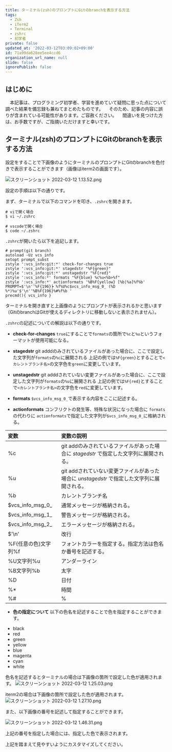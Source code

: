 ```yaml
---
title: ターミナル(zsh)のプロンプトにGitのbranchを表示する方法
tags:
  - Zsh
  - iTerm2
  - Terminal
  - zshrc
  - 初学者
private: false
updated_at: '2022-03-12T03:09:02+09:00'
id: 71a99da628ee5ee4ccd6
organization_url_name: null
slide: false
ignorePublish: false
---
```

## はじめに
　本記事は、プログラミング初学者、学習を進めていて疑問に思った点について調べた結果を備忘録も兼ねてまとめたものです。
　そのため、記事の内容に誤りが含まれている可能性があります。ご容赦ください。
　間違いを見つけた方は、お手数ですが、ご指摘いただけますと幸いです。

## ターミナル(zsh)のプロンプトにGitのbranchを表示する方法
設定をすることで下画像のようにターミナルのプロンプトにGitのbranchを色付きで表示することができます（画像はiterm2の画面です）。

![スクリーンショット 2022-03-12 1.13.52.png](https://qiita-image-store.s3.ap-northeast-1.amazonaws.com/0/2342443/49651554-cd26-2221-bf29-0a55613158fa.png)

設定の手順は以下の通りです。

まず、ターミナルで以下のコマンドを叩き、`.zshrc`を開きます。

```:ターミナル
# viで開く場合
$ vi ~/.zshrc

# vscodeで開く場合
$ code ~/.zshrc
```
`.zshrc`が開いたら以下を追記します。

```.zshrc
# prompt(git branch)
autoload -Uz vcs_info
setopt prompt_subst
zstyle ':vcs_info:git:*' check-for-changes true
zstyle ':vcs_info:git:*' stagedstr "%F{green}"
zstyle ':vcs_info:git:*' unstagedstr "%F{red}"
zstyle ':vcs_info:*' formats "%F{blue} %c%u<%b>%f"
zstyle ':vcs_info:*' actionformats '%B%F{yellow} [%b|%a]%f%b'
PROMPT=$'\n''%F{196}┝ %f%U%c$vcs_info_msg_0_ (%D %*)%u'$'\n''%B%F{196}%#%f%b '
precmd(){ vcs_info }
```

ターミナルを開き直すと上画像のようにプロンプトが表示されるかと思います（GitのbranchはGitが使えるディレクトリに移動しないと表示されません）。

`.zshrc`の記述についての解説は以下の通りです。

* __check-for-changes__
`true`にすることで`formats`の箇所で``%c``と``%u``というフォーマットが使用可能になる。

* __stagedstr__
git adddのみされているファイルがあった場合に、ここで設定した文字列が`formats`の`%c`に展開される
上記の例では`%F{green}`とすることで`<カレントブランチ名>`の文字色を`green`に変更しています。

* __unstagedstr__
git adddされていない変更ファイルがあった場合に、ここで設定した文字列が`formats`の`%u`に展開される
上記の例では`%F{red}`とすることで`<カレントブランチ名>`の文字色を`red`に変更しています。

* __formats__
`$vcs_info_msg_0_`で表示する内容をここに記述する。

* __actionformats__
コンフリクトの発生等、特殊な状況になった場合に `formats`の代わりに `actionformats`で指定した文字列が`$vcs_info_msg_0_`に格納される。


|変数|変数の説明|
|:--|:--|
|%c|git addのみされているファイルがあった場合に _stagedstr_ で指定した文字列に展開される。|
|%u|git addされていない変更ファイルがあった場合に _unstagedstr_ で指定した文字列に展開される。|
|%b|カレントブランチ名|
|$vcs_info_msg_0_|通常メッセージが格納される。|
|$vcs_info_msg_1_|警告メッセージが格納される。|
|$vcs_info_msg_2_|エラーメッセージが格納される。|
|$'\n'|改行|
|%F{任意の色}文字列%f|フォントカラーを指定する。指定方法は色名か番号を記述する。|
|%U文字列%u|アンダーライン|
|%B文字列%b|太字|
|%D|日付|
|%*|時間|
|%#|%|


* __色の指定について__
以下の色名を記述することで色を指定することができます。

 - black
 - red
 - green
 - yellow
 - blue
 - magenta
 - cyan
 - white

色名を記述するとターミナルの場合は下画像の箇所で設定した色が適用されます。
![スクリーンショット 2022-03-12 1.25.03.png](https://qiita-image-store.s3.ap-northeast-1.amazonaws.com/0/2342443/fc9fd9b7-97eb-10e7-75bb-43c1c577de4f.png)


iterm2の場合は下画像の箇所で設定した色が適用されます。
![スクリーンショット 2022-03-12 1.27.10.png](https://qiita-image-store.s3.ap-northeast-1.amazonaws.com/0/2342443/d98ead7b-ff06-0df7-c711-1d02c917fb00.png)


また、以下画像の番号を記述して指定することができます。

![スクリーンショット 2022-03-12 1.46.31.png](https://qiita-image-store.s3.ap-northeast-1.amazonaws.com/0/2342443/3985a3bb-b8e8-1b0b-d818-bd4bedb386c0.png)

上記の番号を指定した場合には、指定した色で表示されます。

上記を踏まえて見やすいようにカスタマイズしてください。







